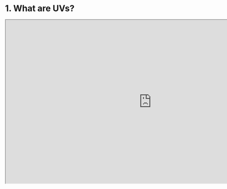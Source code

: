 # 1. What are UVs?

<p><iframe src="https://www.youtube.com/embed/c5Y938QGemY?rel=0" width="960" height="540" allowfullscreen="allowfullscreen" allow="accelerometer; autoplay; clipboard-write; encrypted-media; gyroscope; picture-in-picture"></iframe></p>
<p>&nbsp;</p>